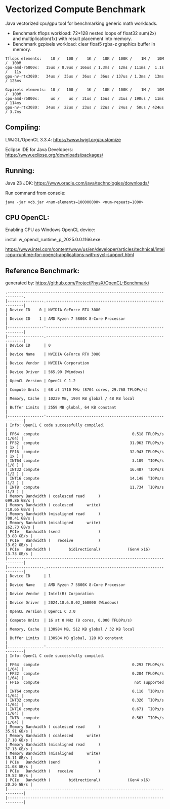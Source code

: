 # Vectorized Compute Benchmark

Java vectorized cpu/gpu tool for benchmarking generic math workloads.

  - Benchmark tflops workload: 72*128 nested loops of float32 sum(2x) and multiplication(1x) with result placement into memory.
  - Benchmark gzpixels workload: clear float5 rgba-z graphics buffer in memory.

```
Tflops elements:    10 /   100 /    1K /   10K /  100K /    1M /   10M /  100M
cpu-amd-r5800x:   15us / 8.9us / 166us / 1.3ms /  12ms / 111ms /  1.1s /   11s
gpu-nv-rtx3080:   34us /  35us /  36us /  36us / 137us / 1.3ms /  13ms / 125ms
```

```
Gzpixels elements:  10 /   100 /    1K /   10K /  100K /    1M /   10M /  100M
cpu-amd-r5800x:     us /    us /  31us /  15us /  31us / 190us /  11ms / 114ms
gpu-nv-rtx3080:   24us /  22us /  23us /  22us /  24us /  50us / 424us / 3.7ms
```


Compiling:
----------------

LWJGL/OpenCL 3.3.4: https://www.lwjgl.org/customize

Eclipse IDE for Java Developers: https://www.eclipse.org/downloads/packages/

Running:
----------------

Java 23 JDK: https://www.oracle.com/java/technologies/downloads/

Run command from console:
```
java -jar vcb.jar <num-elements=100000000> <num-repeats=1000>
```

CPU OpenCL:
----------------
Enabling CPU as Windows OpenCL device:

install w_opencl_runtime_p_2025.0.0.1166.exe:

https://www.intel.com/content/www/us/en/developer/articles/technical/intel-cpu-runtime-for-opencl-applications-with-sycl-support.html


Reference Benchmark:
----------------
generated by: https://github.com/ProjectPhysX/OpenCL-Benchmark/
```
.-----------------------------------------------------------------------------.
|----------------.------------------------------------------------------------|
| Device ID    0 | NVIDIA GeForce RTX 3080                                    |
| Device ID    1 | AMD Ryzen 7 5800X 8-Core Processor                         |
|----------------'------------------------------------------------------------|
|----------------.------------------------------------------------------------|
| Device ID      | 0                                                          |
| Device Name    | NVIDIA GeForce RTX 3080                                    |
| Device Vendor  | NVIDIA Corporation                                         |
| Device Driver  | 565.90 (Windows)                                           |
| OpenCL Version | OpenCL C 1.2                                               |
| Compute Units  | 68 at 1710 MHz (8704 cores, 29.768 TFLOPs/s)               |
| Memory, Cache  | 10239 MB, 1904 KB global / 48 KB local                     |
| Buffer Limits  | 2559 MB global, 64 KB constant                             |
|----------------'------------------------------------------------------------|
| Info: OpenCL C code successfully compiled.                                  |
| FP64  compute                                         0.518 TFLOPs/s (1/64) |
| FP32  compute                                        31.963 TFLOPs/s ( 1x ) |
| FP16  compute                                        32.943 TFLOPs/s ( 1x ) |
| INT64 compute                                         3.109  TIOPs/s (1/8 ) |
| INT32 compute                                        16.487  TIOPs/s (1/2 ) |
| INT16 compute                                        14.148  TIOPs/s (1/2 ) |
| INT8  compute                                        11.734  TIOPs/s (1/3 ) |
| Memory Bandwidth ( coalesced read      )                        699.86 GB/s |
| Memory Bandwidth ( coalesced      write)                        718.65 GB/s |
| Memory Bandwidth (misaligned read      )                        700.41 GB/s |
| Memory Bandwidth (misaligned      write)                        162.73 GB/s |
| PCIe   Bandwidth (send                 )                         13.88 GB/s |
| PCIe   Bandwidth (   receive           )                         13.62 GB/s |
| PCIe   Bandwidth (        bidirectional)            (Gen4 x16)   13.73 GB/s |
|-----------------------------------------------------------------------------|
|----------------.------------------------------------------------------------|
| Device ID      | 1                                                          |
| Device Name    | AMD Ryzen 7 5800X 8-Core Processor                         |
| Device Vendor  | Intel(R) Corporation                                       |
| Device Driver  | 2024.18.6.0.02_160000 (Windows)                            |
| OpenCL Version | OpenCL C 3.0                                               |
| Compute Units  | 16 at 0 MHz (8 cores, 0.000 TFLOPs/s)                      |
| Memory, Cache  | 130984 MB, 512 KB global / 32 KB local                     |
| Buffer Limits  | 130984 MB global, 128 KB constant                          |
|----------------'------------------------------------------------------------|
| Info: OpenCL C code successfully compiled.                                  |
| FP64  compute                                         0.293 TFLOPs/s (1/64) |
| FP32  compute                                         0.284 TFLOPs/s (1/64) |
| FP16  compute                                          not supported        |
| INT64 compute                                         0.110  TIOPs/s (1/64) |
| INT32 compute                                         0.326  TIOPs/s (1/64) |
| INT16 compute                                         0.671  TIOPs/s (1/64) |
| INT8  compute                                         0.563  TIOPs/s (1/64) |
| Memory Bandwidth ( coalesced read      )                         35.91 GB/s |
| Memory Bandwidth ( coalesced      write)                         17.18 GB/s |
| Memory Bandwidth (misaligned read      )                         37.13 GB/s |
| Memory Bandwidth (misaligned      write)                         18.11 GB/s |
| PCIe   Bandwidth (send                 )                         21.08 GB/s |
| PCIe   Bandwidth (   receive           )                         19.52 GB/s |
| PCIe   Bandwidth (        bidirectional)            (Gen4 x16)   20.26 GB/s |
|-----------------------------------------------------------------------------|
|-----------------------------------------------------------------------------|
```
